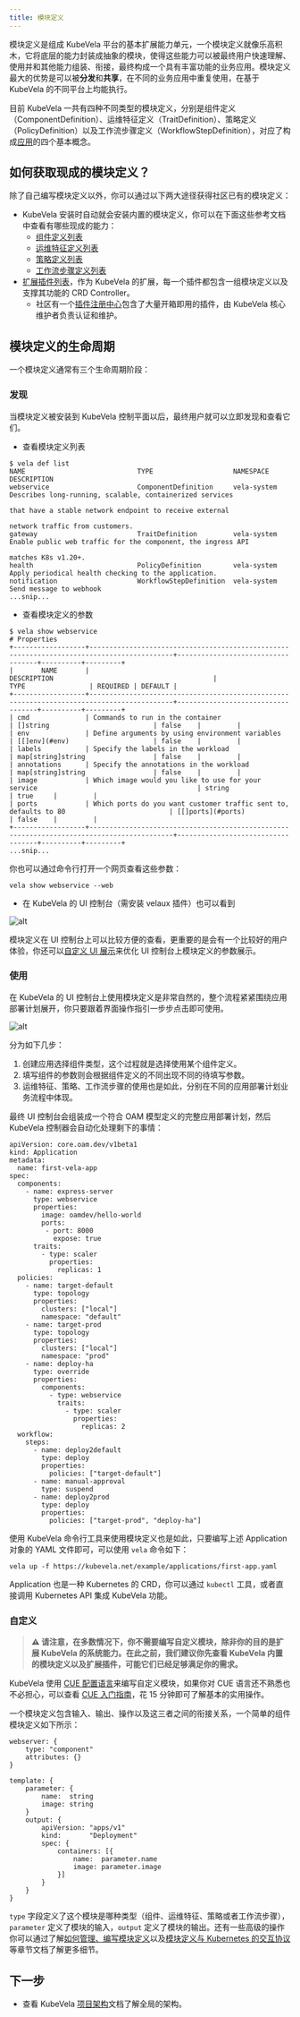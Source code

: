 ```yaml
---
title: 模块定义
---
```


模块定义是组成 KubeVela 平台的基本扩展能力单元，一个模块定义就像乐高积木，它将底层的能力封装成抽象的模块，使得这些能力可以被最终用户快速理解、使用并和其他能力组装、衔接，最终构成一个具有丰富功能的业务应用。模块定义最大的优势是可以被**分发**和**共享**，在不同的业务应用中重复使用，在基于 KubeVela 的不同平台上均能执行。

目前 KubeVela 一共有四种不同类型的模块定义，分别是组件定义（ComponentDefinition）、运维特征定义（TraitDefinition）、策略定义（PolicyDefinition）以及工作流步骤定义（WorkflowStepDefinition），对应了构成[应用](./core-concept)的四个基本概念。

## 如何获取现成的模块定义？

除了自己编写模块定义以外，你可以通过以下两大途径获得社区已有的模块定义：

* KubeVela 安装时自动就会安装内置的模块定义，你可以在下面这些参考文档中查看有哪些现成的能力：
    - [组件定义列表](../end-user/components/references)
    - [运维特征定义列表](../end-user/traits/references)
    - [策略定义列表](../end-user/policies/references)
    - [工作流步骤定义列表](../end-user/workflow/built-in-workflow-defs)
* [扩展插件列表](../reference/addons/overview)，作为 KubeVela 的扩展，每一个插件都包含一组模块定义以及支撑其功能的 CRD Controller。
    - 社区有一个[插件注册中心](https://github.com/kubevela/catalog)包含了大量开箱即用的插件，由 KubeVela 核心维护者负责认证和维护。

## 模块定义的生命周期

一个模块定义通常有三个生命周期阶段：

### 发现

当模块定义被安装到 KubeVela 控制平面以后，最终用户就可以立即发现和查看它们。

* 查看模块定义列表
```
$ vela def list
NAME                         	TYPE                  	NAMESPACE  	DESCRIPTION
webservice                   	ComponentDefinition   	vela-system	Describes long-running, scalable, containerized services
                             	                      	           	that have a stable network endpoint to receive external
                             	                      	           	network traffic from customers.
gateway                      	TraitDefinition       	vela-system	Enable public web traffic for the component, the ingress API
                             	                      	           	matches K8s v1.20+.
health                       	PolicyDefinition      	vela-system	Apply periodical health checking to the application.
notification                 	WorkflowStepDefinition	vela-system	Send message to webhook
...snip...
```

* 查看模块定义的参数
```
$ vela show webservice
# Properties
+------------------+-------------------------------------------------------------------------------------------+-----------------------------------+----------+---------+
|       NAME       |                                        DESCRIPTION                                        |               TYPE                | REQUIRED | DEFAULT |
+------------------+-------------------------------------------------------------------------------------------+-----------------------------------+----------+---------+
| cmd              | Commands to run in the container                                                          | []string                          | false    |         |
| env              | Define arguments by using environment variables                                           | [[]env](#env)                     | false    |         |
| labels           | Specify the labels in the workload                                                        | map[string]string                 | false    |         |
| annotations      | Specify the annotations in the workload                                                   | map[string]string                 | false    |         |
| image            | Which image would you like to use for your service                                        | string                            | true     |         |
| ports            | Which ports do you want customer traffic sent to, defaults to 80                          | [[]ports](#ports)                 | false    |         |
+------------------+-------------------------------------------------------------------------------------------+-----------------------------------+----------+---------+
...snip...
```

你也可以通过命令行打开一个网页查看这些参数：

```
vela show webservice --web
```

* 在 KubeVela 的 UI 控制台（需安装 velaux 插件）也可以看到

![alt](../resources/definition-ui.png)

模块定义在 UI 控制台上可以比较方便的查看，更重要的是会有一个比较好的用户体验，你还可以[自定义 UI 展示](../reference/ui-schema)来优化 UI 控制台上模块定义的参数展示。

### 使用

在 KubeVela 的 UI 控制台上使用模块定义是非常自然的，整个流程紧紧围绕应用部署计划展开，你只要跟着界面操作指引一步步点击即可使用。

![alt](../resources/usage-of-def.png)

分为如下几步：

1. 创建应用选择组件类型，这个过程就是选择使用某个组件定义。
2. 填写组件的参数则会根据组件定义的不同出现不同的待填写参数。
3. 运维特征、策略、工作流步骤的使用也是如此，分别在不同的应用部署计划业务流程中体现。

最终 UI 控制台会组装成一个符合 OAM 模型定义的完整应用部署计划，然后 KubeVela 控制器会自动化处理剩下的事情：

```
apiVersion: core.oam.dev/v1beta1
kind: Application
metadata:
  name: first-vela-app
spec:
  components:
    - name: express-server
      type: webservice
      properties:
        image: oamdev/hello-world
        ports:
         - port: 8000
           expose: true
      traits:
        - type: scaler
          properties:
            replicas: 1
  policies:
    - name: target-default
      type: topology
      properties:
        clusters: ["local"]
        namespace: "default"
    - name: target-prod
      type: topology
      properties:
        clusters: ["local"]
        namespace: "prod"
    - name: deploy-ha
      type: override
      properties:
        components:
          - type: webservice
            traits:
              - type: scaler
                properties:
                  replicas: 2
  workflow:
    steps:
      - name: deploy2default
        type: deploy
        properties:
          policies: ["target-default"]
      - name: manual-approval
        type: suspend
      - name: deploy2prod
        type: deploy
        properties:
          policies: ["target-prod", "deploy-ha"]
```

使用 KubeVela 命令行工具来使用模块定义也是如此，只要编写上述 Application 对象的 YAML 文件即可，可以使用 `vela` 命令如下：

```
vela up -f https://kubevela.net/example/applications/first-app.yaml
```

Application 也是一种 Kubernetes 的 CRD，你可以通过 `kubectl` 工具，或者直接调用 Kubernetes API 集成 KubeVela 功能。

### 自定义

> **⚠️ 请注意，在多数情况下，你不需要编写自定义模块，除非你的目的是扩展 KubeVela 的系统能力。在此之前，我们建议你先查看 KubeVela 内置的模块定义以及扩展插件，可能它们已经足够满足你的需求。**

KubeVela 使用 [CUE 配置语言](https://cuelang.org/)来编写自定义模块，如果你对 CUE 语言还不熟悉也不必担心，可以查看 [CUE 入门指南](../platform-engineers/cue/basic)，花 15 分钟即可了解基本的实用操作。

一个模块定义包含输入、输出、操作以及这三者之间的衔接关系，一个简单的组件模块定义如下所示：

```
webserver: {
	type: "component"
	attributes: {}
}

template: {
	parameter: {
		name:  string
		image: string
	}
	output: {
		apiVersion: "apps/v1"
		kind:       "Deployment"
		spec: {
			containers: [{
				name:  parameter.name
				image: parameter.image
			}]
		}
	}
}
```

`type` 字段定义了这个模块是哪种类型（组件、运维特征、策略或者工作流步骤）， `parameter` 定义了模块的输入，`output` 定义了模块的输出。还有一些高级的操作你可以通过了解[如何管理、编写模块定义](../platform-engineers/cue/definition-edit)以及[模块定义与 Kubernetes 的交互协议](../platform-engineers/oam/x-definition) 等章节文档了解更多细节。

## 下一步

- 查看 KubeVela [项目架构](./architecture)文档了解全局的架构。
